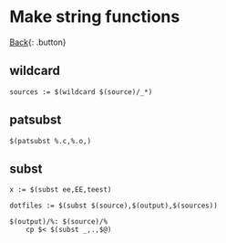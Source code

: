 # Make string functions

[Back](../../index.md#build-tools){: .button}

## wildcard

```
sources := $(wildcard $(source)/_*)
```

## patsubst

```
$(patsubst %.c,%.o,)
```

## subst

```make
x := $(subst ee,EE,teest)

dotfiles := $(subst $(source),$(output),$(sources))

$(output)/%: $(source)/%
	cp $< $(subst _,.,$@)
```
